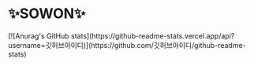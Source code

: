  
<h1>✨SOWON✨</h1>
[![Anurag's GitHub stats](https://github-readme-stats.vercel.app/api?username=깃허브아이디)](https://github.com/깃허브아이디/github-readme-stats)
